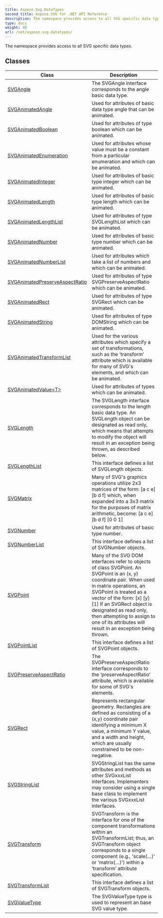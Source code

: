 ```yaml
---
title: Aspose.Svg.DataTypes
second_title: Aspose.SVG for .NET API Reference
description: The namespace provides access to all SVG specific data types
type: docs
weight: 40
url: /net/aspose.svg.datatypes/
---
```

The namespace provides access to all SVG specific data types.

## Classes

| Class | Description |
| --- | --- |
| [SVGAngle](./svgangle/) | The SVGAngle interface corresponds to the angle basic data type. |
| [SVGAnimatedAngle](./svganimatedangle/) | Used for attributes of basic data type angle that can be animated. |
| [SVGAnimatedBoolean](./svganimatedboolean/) | Used for attributes of type boolean which can be animated. |
| [SVGAnimatedEnumeration](./svganimatedenumeration/) | Used for attributes whose value must be a constant from a particular enumeration and which can be animated. |
| [SVGAnimatedInteger](./svganimatedinteger/) | Used for attributes of basic type integer which can be animated. |
| [SVGAnimatedLength](./svganimatedlength/) | Used for attributes of basic type length which can be animated. |
| [SVGAnimatedLengthList](./svganimatedlengthlist/) | Used for attributes of type SVGLengthList which can be animated. |
| [SVGAnimatedNumber](./svganimatednumber/) | Used for attributes of basic type number which can be animated. |
| [SVGAnimatedNumberList](./svganimatednumberlist/) | Used for attributes which take a list of numbers and which can be animated. |
| [SVGAnimatedPreserveAspectRatio](./svganimatedpreserveaspectratio/) | Used for attributes of type SVGPreserveAspectRatio which can be animated. |
| [SVGAnimatedRect](./svganimatedrect/) | Used for attributes of type SVGRect which can be animated. |
| [SVGAnimatedString](./svganimatedstring/) | Used for attributes of type DOMString which can be animated. |
| [SVGAnimatedTransformList](./svganimatedtransformlist/) | Used for the various attributes which specify a set of transformations, such as the ‘transform’ attribute which is available for many of SVG's elements, and which can be animated. |
| [SVGAnimatedValue&lt;T&gt;](./svganimatedvalue-1/) | Used for attributes of types which can be animated. |
| [SVGLength](./svglength/) | The SVGLength interface corresponds to the length basic data type. An SVGLength object can be designated as read only, which means that attempts to modify the object will result in an exception being thrown, as described below. |
| [SVGLengthList](./svglengthlist/) | This interface defines a list of SVGLength objects. |
| [SVGMatrix](./svgmatrix/) | Many of SVG's graphics operations utilize 2x3 matrices of the form: [a c e] [b d f] which, when expanded into a 3x3 matrix for the purposes of matrix arithmetic, become: [a c e] [b d f] [0 0 1] |
| [SVGNumber](./svgnumber/) | Used for attributes of basic type number. |
| [SVGNumberList](./svgnumberlist/) | This interface defines a list of SVGNumber objects. |
| [SVGPoint](./svgpoint/) | Many of the SVG DOM interfaces refer to objects of class SVGPoint. An SVGPoint is an (x, y) coordinate pair. When used in matrix operations, an SVGPoint is treated as a vector of the form: [x] [y] [1] If an SVGRect object is designated as read only, then attempting to assign to one of its attributes will result in an exception being thrown. |
| [SVGPointList](./svgpointlist/) | This interface defines a list of SVGPoint objects. |
| [SVGPreserveAspectRatio](./svgpreserveaspectratio/) | The SVGPreserveAspectRatio interface corresponds to the ‘preserveAspectRatio’ attribute, which is available for some of SVG's elements. |
| [SVGRect](./svgrect/) | Represents rectangular geometry. Rectangles are defined as consisting of a (x,y) coordinate pair identifying a minimum X value, a minimum Y value, and a width and height, which are usually constrained to be non-negative. |
| [SVGStringList](./svgstringlist/) | SVGStringList has the same attributes and methods as other SVGxxxList interfaces. Implementers may consider using a single base class to implement the various SVGxxxList interfaces. |
| [SVGTransform](./svgtransform/) | SVGTransform is the interface for one of the component transformations within an SVGTransformList; thus, an SVGTransform object corresponds to a single component (e.g., 'scale(…)' or 'matrix(…)') within a ‘transform’ attribute specification. |
| [SVGTransformList](./svgtransformlist/) | This interface defines a list of SVGTransform objects. |
| [SVGValueType](./svgvaluetype/) | The SVGValueType type is used to represent an base SVG value type. |
